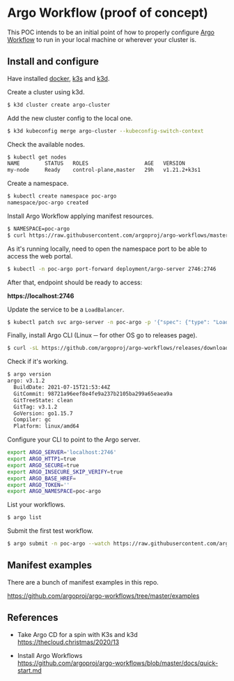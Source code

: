 # Argo Workflow (proof of concept)

This POC intends to be an initial point of how to properly configure [Argo Workflow](https://argoproj.github.io/workflows) to run in your local machine or wherever your cluster is.


## Install and configure

Have installed [docker](https://www.docker.com/), [k3s](https://k3s.io/) and [k3d](https://k3d.io/).

Create a cluster using k3d.

```sh
$ k3d cluster create argo-cluster
```

Add the new cluster config to the local one.

```sh
$ k3d kubeconfig merge argo-cluster --kubeconfig-switch-context
```

Check the available nodes.

```sh
$ kubectl get nodes
NAME        STATUS   ROLES                  AGE   VERSION
my-node     Ready    control-plane,master   29h   v1.21.2+k3s1
```

Create a namespace.

```sh
$ kubectl create namespace poc-argo
namespace/poc-argo created
```

Install Argo Workflow applying manifest resources.

```sh
$ NAMESPACE=poc-argo
$ curl https://raw.githubusercontent.com/argoproj/argo-workflows/master/manifests/install.yaml | sed "s/namespace: argo/namespace: $NAMESPACE/g" | kubectl apply -n poc-argo -f -
```

As it's running locally, need to open the namespace port to be able to access the web portal.

```sh
$ kubectl -n poc-argo port-forward deployment/argo-server 2746:2746
```

After that, endpoint should be ready to access:

**https://localhost:2746**

Update the service to be a `LoadBalancer`.

```sh
$ kubectl patch svc argo-server -n poc-argo -p '{"spec": {"type": "LoadBalancer"}}'
```

Finally, install Argo CLI (Linux ─ for other OS go to releases page).

```sh
$ curl -sL https://github.com/argoproj/argo-workflows/releases/download/v3.1.2/argo-linux-amd64.gz | gzip -d > /tmp/argo && chmod +x /tmp/argo && sudo mv /tmp/argo /usr/local/bin/argo
```

Check if it's working.

```sh
$ argo version
argo: v3.1.2
  BuildDate: 2021-07-15T21:53:44Z
  GitCommit: 98721a96eef8e4fe9a237b2105ba299a65eaea9a
  GitTreeState: clean
  GitTag: v3.1.2
  GoVersion: go1.15.7
  Compiler: gc
  Platform: linux/amd64
```

Configure your CLI to point to the Argo server.

```sh
export ARGO_SERVER='localhost:2746' 
export ARGO_HTTP1=true  
export ARGO_SECURE=true
export ARGO_INSECURE_SKIP_VERIFY=true
export ARGO_BASE_HREF=
export ARGO_TOKEN=''
export ARGO_NAMESPACE=poc-argo
```

List your workflows.

```sh
$ argo list
```

Submit the first test workflow.

```sh
$ argo submit -n poc-argo --watch https://raw.githubusercontent.com/argoproj/argo-workflows/master/examples/hello-world.yaml
```

## Manifest examples

There are a bunch of manifest examples in this repo.

https://github.com/argoproj/argo-workflows/tree/master/examples


## References

- Take Argo CD for a spin with K3s and k3d  
  https://thecloud.christmas/2020/13

- Install Argo Workflows  
  https://github.com/argoproj/argo-workflows/blob/master/docs/quick-start.md